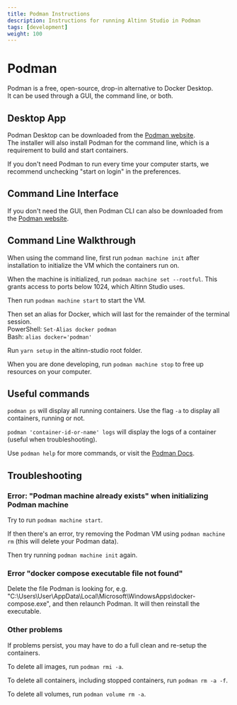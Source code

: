 ```yaml
---
title: Podman Instructions
description: Instructions for running Altinn Studio in Podman
tags: [development]
weight: 100
---
```


# Podman

Podman is a free, open-source, drop-in alternative to Docker Desktop.\
It can be used through a GUI, the command line, or both.

## Desktop App

Podman Desktop can be downloaded from the [Podman website](https://podman.io/).\
The installer will also install Podman for the command line, which is a requirement to build and start containers.


If you don't need Podman to run every time your computer starts, we recommend unchecking "start on login" in the preferences.

## Command Line Interface

If you don't need the GUI, then Podman CLI can also be downloaded from the [Podman website](https://podman.io/).

## Command Line Walkthrough

When using the command line, first run `podman machine init` after installation to initialize the VM which the containers run on.

When the machine is initialized, run `podman machine set --rootful`. This grants access to ports below 1024, which Altinn Studio uses.

Then run `podman machine start` to start the VM.

Then set an alias for Docker, which will last for the remainder of the terminal session.\
PowerShell: `Set-Alias docker podman`\
Bash: `alias docker='podman'`

Run `yarn setup` in the altinn-studio root folder.

When you are done developing, run `podman machine stop` to free up resources on your computer.

## Useful commands
`podman ps` will display all running containers. Use the flag `-a` to display all containers, running or not.

`podman 'container-id-or-name' logs` will display the logs of a container (useful when troubleshooting).

Use `podman help` for more commands, or visit the [Podman Docs](https://docs.podman.io/en/latest/).

## Troubleshooting

### Error: "Podman machine already exists" when initializing Podman machine

Try to run `podman machine start`.

If then there's an error, try removing the Podman VM using `podman machine rm` (this will delete your Podman data).

Then try running `podman machine init` again.

### Error "docker compose executable file not found"

Delete the file Podman is looking for, e.g. "C:\\Users\\User\\AppData\\Local\\Microsoft\\WindowsApps\\docker-compose.exe", and then relaunch Podman. It will then reinstall the executable.

### Other problems
If problems persist, you may have to do a full clean and re-setup the containers.

To delete all images, run `podman rmi -a`.

To delete all containers, including stopped containers, run `podman rm -a -f`.

To delete all volumes, run `podman volume rm -a`.
